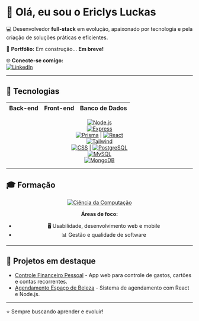 # 👋 Olá, eu sou o Ericlys Luckas

💻 Desenvolvedor **full-stack** em evolução, apaixonado por tecnologia e pela criação de soluções práticas e eficientes.  

🌟 **Portfólio:** Em construção... **Em breve!**  

🌐 **Conecte-se comigo:**  
<a href="https://www.linkedin.com/in/ericlys-luckas-4959b71ab" target="_blank">
  <img src="https://img.shields.io/badge/LinkedIn-0077B5?style=for-the-badge&logo=linkedin&logoColor=white" alt="LinkedIn"/>
</a>

---

## 🚀 Tecnologias

<div align="center">

**Back-end** | **Front-end** | **Banco de Dados**  
:---: | :---: | :---:  
<a href="#"><img src="https://img.shields.io/badge/-Node.js-43853D?style=for-the-badge&logo=node.js&logoColor=white" alt="Node.js"/></a><br>
<a href="#"><img src="https://img.shields.io/badge/-Express.js-000000?style=for-the-badge&logo=express&logoColor=white" alt="Express"/></a><br>
<a href="#"><img src="https://img.shields.io/badge/-Prisma-2D3748?style=for-the-badge&logo=prisma&logoColor=white" alt="Prisma"/></a> | 
<a href="#"><img src="https://img.shields.io/badge/-React-20232A?style=for-the-badge&logo=react&logoColor=61DAFB" alt="React"/></a><br>
<a href="#"><img src="https://img.shields.io/badge/-Tailwind-06B6D4?style=for-the-badge&logo=tailwindcss&logoColor=white" alt="Tailwind"/></a><br>
<a href="#"><img src="https://img.shields.io/badge/-CSS-1572B6?style=for-the-badge&logo=css3&logoColor=white" alt="CSS"/></a> |
<a href="#"><img src="https://img.shields.io/badge/-PostgreSQL-316192?style=for-the-badge&logo=postgresql&logoColor=white" alt="PostgreSQL"/></a><br>
<a href="#"><img src="https://img.shields.io/badge/-MySQL-005C84?style=for-the-badge&logo=mysql&logoColor=white" alt="MySQL"/></a><br>
<a href="#"><img src="https://img.shields.io/badge/-MongoDB-4EA94B?style=for-the-badge&logo=mongodb&logoColor=white" alt="MongoDB"/></a>

</div>

---

## 🎓 Formação

<div align="center">

<a href="#"><img src="https://img.shields.io/badge/Ciência_da_Computação-2024-blue?style=for-the-badge&logo=university&logoColor=white" alt="Ciência da Computação"/></a>  

**Áreas de foco:**  
- 🖥️ Usabilidade, desenvolvimento web e mobile  
- 📊 Gestão e qualidade de software  

</div>

---

## 🌟 Projetos em destaque

- [Controle Financeiro Pessoal](https://github.com/EriclysLuckas/finance-app) - App web para controle de gastos, cartões e contas recorrentes.  
- [Agendamento Espaço de Beleza](https://github.com/EriclysLuckas/beauty-scheduler) - Sistema de agendamento com React e Node.js.

---

⭐ Sempre buscando aprender e evoluir!
